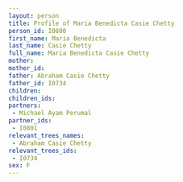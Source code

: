 ```yaml
---
layout: person
title: Profile of Maria Benedicta Casie Chetty
person_id: I0800
first_name: Maria Benedicta
last_name: Casie Chetty
full_name: Maria Benedicta Casie Chetty
mother: 
mother_id: 
father: Abraham Casie Chetty
father_id: I0734
children:
children_ids:
partners:
 - Michael Ayam Perumal
partner_ids:
 - I0801
relevant_trees_names:
 - Abraham Casie Chetty
relevant_trees_ids:
 - I0734
sex: F
---
```


